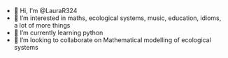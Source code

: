 - 👋 Hi, I’m @LauraR324
- 👀 I’m interested in maths, ecological systems, music, education, idioms, a lot of more things
- 🌱 I’m currently learning python
- 💞️ I’m looking to collaborate on Mathematical modelling of  ecological systems 

<!---
LauraR324/LauraR324 is a ✨ special ✨ repository because its `README.md` (this file) appears on your GitHub profile.
You can click the Preview link to take a look at your changes.
--->
